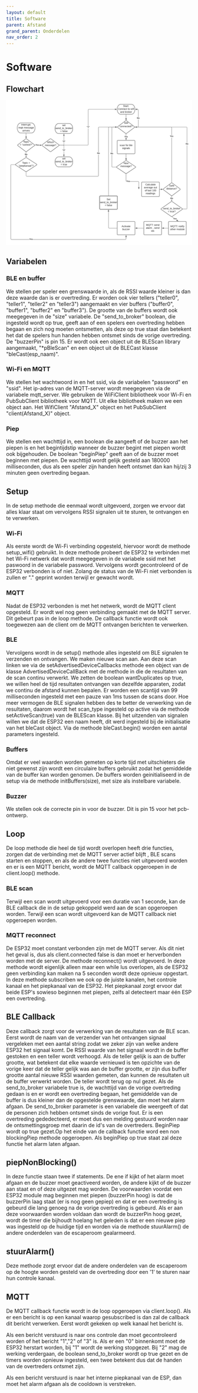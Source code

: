 ```yaml
---
layout: default
title: Software
parent: Afstand
grand_parent: Onderdelen
nav_order: 2
---
```


# Software
## Flowchart
![flowchart](bachproef_flowchart_afbeelding.png)
## Variabelen

### BLE en buffer
We stellen per speler een grenswaarde in, als de RSSI waarde kleiner is dan deze waarde dan is er overtreding. Er worden ook vier tellers ("teller0", "teller1", "teller2" en "teller3") aangemaakt en vier buffers ("buffer0", "buffer1", "buffer2" en "buffer3"). De grootte van de buffers wordt ook meegegeven in de "size" variabele. De "send_to_broker" boolean, die ingesteld wordt op true, geeft aan of een spelers een overtreding hebben begaan en zich nog moeten ontsmetten, als deze op true staat dan betekent het dat de spelers hun handen hebben ontsmet sinds de vorige overtreding. De "buzzerPin" is pin 15. Er wordt ook een object uit de BLEScan library aangemaakt, "\*pBleScan" en een object uit de BLECast klasse "bleCast(esp_naam)". 

### Wi-Fi en MQTT
We stellen het wachtwoord in en het ssid, via de variabelen "password" en "ssid". Het ip-adres van de MQTT-server wordt meegegeven via de variabele mqtt_server. We gebruiken de WiFiClient bibliotheek voor Wi-Fi en PubSubClient bibliotheek voor MQTT. Uit elke bibliotheek maken we een object aan. Het WifiClient "Afstand_X" object en het PubSubClient "client(Afstand_X)" object.


### Piep 
We stellen een wachttijd in, een boolean die aangeeft of de buzzer aan het piepen is en het begintijdstip wanneer de buzzer begint met piepen wordt ook bijgehouden. De boolean "beginPiep" geeft aan of de buzzer moet beginnen met piepen. De wachttijd wordt gelijk gesteld aan 180000 milliseconden, dus als een speler zijn handen heeft ontsmet dan kan hij/zij 3 minuten geen overtreding begaan.


## Setup
In de setup methode die eenmaal wordt uitgevoerd, zorgen we ervoor dat alles klaar staat om vervolgens RSSI signalen uit te sturen, te ontvangen en te verwerken. 
### Wi-Fi
Als eerste wordt de Wi-Fi verbinding opgesteld, hiervoor wordt de methode setup_wifi() gebruikt. In deze methode probeert de ESP32 te verbinden met het Wi-Fi netwerk dat wordt meegegeven in de variabele ssid met het paswoord in de variabele password. Vervolgens wordt gecontroleerd of de ESP32 verbonden is of niet. Zolang de status van de Wi-Fi niet verbonden is zullen er "." geprint worden terwijl er gewacht wordt. 
### MQTT
Nadat de ESP32 verbonden is met het netwerk, wordt de MQTT client opgesteld. Er wordt wel nog geen verbinding gemaakt met de MQTT server. Dit gebeurt pas in de loop methode. De callback functie wordt ook toegewezen aan de client om de MQTT ontvangen berichten te verwerken.
### BLE
Vervolgens wordt in de setup() methode alles ingesteld om BLE signalen te verzenden en ontvangen. We maken nieuwe scan aan. Aan deze scan linken we via de setAdvertisedDeviceCallbacks methode een object van de klasse AdvertisedDeviceCallBack met de methode in die de resultaten van de scan continu verwerkt. We zetten de boolean wantDuplicates op true, we willen heel de tijd resultaten ontvangen van dezelfde apparaten, zodat we continu de afstand kunnen bepalen. Er worden een scantijd van 99 milliseconden ingesteld met een pauze van 1ms tussen de scans door. Hoe meer vermogen de BLE signalen hebben des te better de verwerking van de resultaten, daarom wordt het scan_type ingesteld op active via de methode setActiveScan(true) van de BLEScan klasse. Bij het uitzenden van signalen willen we dat de ESP32 een naam heeft, dit werd ingesteld bij de initialisatie van het bleCast object. Via de methode bleCast.begin() worden een aantal parameters ingesteld. 
### Buffers
Omdat er veel waarden worden gemeten op korte tijd met uitschieters die niet gewenst zijn wordt een circulaire buffers gebruikt zodat het gemiddelde van de buffer kan worden genomen. De buffers worden geinitialiseerd in de setup via de methode initBuffers(size), met size als instelbare variabele. 
### Buzzer
We stellen ook de correcte pin in voor de buzzer. Dit is pin 15 voor het pcb-ontwerp.

## Loop
De loop methode die heel de tijd wordt overlopen heeft drie functies, zorgen dat de verbinding met de MQTT server actief blijft , BLE scans starten en stoppen, en als de andere twee functies niet uitgevoerd worden en er is een MQTT bericht, wordt de MQTT callback opgeroepen in de client.loop() methode. 
### BLE scan
Terwijl een scan wordt uitgevoerd voor een duratie van 1 seconde, kan de BLE callback die in de setup gekoppeld werd aan de scan opgeroepen worden. Terwijl een scan wordt uitgevoerd kan de MQTT callback niet opgeroepen worden.
### MQTT reconnect
De ESP32 moet constant verbonden zijn met de MQTT server. Als dit niet het geval is, dus als client.connected false is dan moet er herverbonden worden met de server. De methode reconnect() wordt uitgevoerd. In deze methode wordt eigenlijk alleen maar een while lus overlopen, als de ESP32 geen verbinding kan maken  na 5 seconden wordt deze opnieuw opgestart. In deze methode subscriben we ook op de juiste kanalen, het controle kanaal en het piepkanaal van de ESP32. Het piepkanaal zorgt ervoor dat beide ESP's sowieso beginnen met piepen, zelfs al detecteert maar één ESP een overtreding. 

## BLE Callback
Deze callback zorgt voor de verwerking van de resultaten van de BLE scan. Eerst wordt de naam van de verzender van het ontvangen signaal vergeleken met een aantal string zodat we zeker zijn van welke andere ESP32 het signaal komt. De RSSI waarde van het signaal wordt in de buffer gestoken en een teller wordt verhoogd. Als de teller gelijk is aan de buffer grootte, wat betekent dat elke waarde vernieuwd is ten opzichte van de vorige keer dat de teller gelijk was aan de buffer grootte, er zijn dus buffer grootte aantal nieuwe RSSI waarden gemeten, dan kunnen de resultaten uit de buffer verwerkt worden. De teller wordt terug op nul gezet. Als de send_to_broker variabele true is, de wachttijd van de vorige overtreding gedaan is en er wordt een overtreding begaan, het gemiddelde van de buffer is dus kleiner dan de opgestelde grenswaarde, dan moet het alarm afgaan. De send_to_broker parameter is een variabele die weergeeft of dat de personen zich hebben ontsmet sinds de vorige fout. Er is een overtreding gededecteerd, er moet dus een melding gestuurd worden naar de ontsmettingsgroep met daarin de id's van de overtreders. BeginPiep wordt op true gezet.Op het einde van de callback functie word een non blockingPiep methode opgeroepen. Als beginPiep op true staat zal deze functie het alarm laten afgaan.

## piepNonBlocking()
In deze functie staan twee if statements. De ene if kijkt of het alarm moet afgaan en de buzzer moet geactiveerd worden, de andere kijkt of de buzzer aan staat en of deze uitgezet mag worden. De voorwaarden voordat een ESP32 module mag beginnen met piepen (buzzerPin hoog) is dat de buzzerPin laag staat (er is nog geen gepiep) en dat er een overtreding is gebeurd die lang genoeg na de vorige overtreding is gebeurd. Als er aan deze voorwaarden worden voldaan dan wordt de buzzerPin hoog gezet, wordt de timer die bijhoudt hoelang het geleden is dat er een nieuwe piep was ingesteld op de huidige tijd en worden via de methode stuurAlarm() de andere onderdelen van de escaperoom gealarmeerd.
## stuurAlarm()
Deze methode zorgt ervoor dat de andere onderdelen van de escaperoom op de hoogte worden gesteld van de overtreding door een '1' te sturen naar hun controle kanaal. 
## MQTT
De MQTT callback functie wordt in de loop opgeroepen via client.loop(). Als er een bericht is op een kanaal waarop gesubscribed is dan zal de callback dit bericht verwerken. Eerst wordt gekeken op welk kanaal het bericht is. 

Als een bericht verstuurd is naar ons controle dan moet gecontroleerd worden of het bericht  "1","2" of "3" is. Als er een "0" binnenkomt moet de ESP32 herstart worden, bij "1" wordt de werking stopgezet. Bij "2" mag de werking verdergaan, de boolean send_to_broker wordt op true gezet en de timers worden opnieuw ingesteld, een twee betekent dus dat de handen van de overtreders ontsmet zijn.

Als een bericht verstuurd is naar het interne piepkanaal van de ESP, dan moet het alarm afgaan als de cooldown is verstreken.




